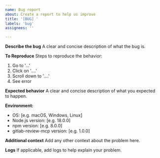```yaml
---
name: Bug report
about: Create a report to help us improve
title: '[BUG] '
labels: 'bug'
assignees: ''

---
```


**Describe the bug**
A clear and concise description of what the bug is.

**To Reproduce**
Steps to reproduce the behavior:
1. Go to '...'
2. Click on '....'
3. Scroll down to '....'
4. See error

**Expected behavior**
A clear and concise description of what you expected to happen.

**Environment:**
 - OS: [e.g. macOS, Windows, Linux]
 - Node.js version: [e.g. 18.0.0]
 - npm version: [e.g. 8.0.0]
 - gitlab-review-mcp version: [e.g. 1.0.0]

**Additional context**
Add any other context about the problem here.

**Logs**
If applicable, add logs to help explain your problem.
